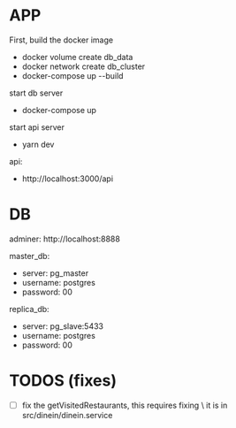 # APP

First, build the docker image

-   docker volume create db_data
-   docker network create db_cluster
-   docker-compose up --build

start db server

-   docker-compose up

start api server

-   yarn dev

api:

-   http://localhost:3000/api

# DB

adminer: http://localhost:8888

master_db:

-   server: pg_master
-   username: postgres
-   password: 00

replica_db:

-   server: pg_slave:5433
-   username: postgres
-   password: 00

# TODOS (fixes)

-   [ ] fix the getVisitedRestaurants, this requires fixing \ it is in src/dinein/dinein.service

